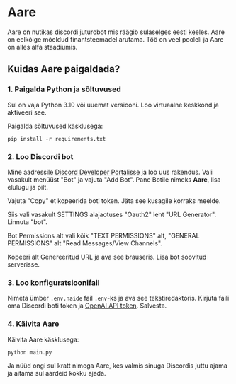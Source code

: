 # Aare
Aare on nutikas discordi juturobot mis räägib sulaselges eesti keeles. 
Aare on eelkõige mõeldud finantsteemadel arutama. 
Töö on veel pooleli ja Aare on alles alfa staadiumis.

## Kuidas Aare paigaldada?

### 1. Paigalda Python ja sõltuvused
Sul on vaja Python 3.10 või uuemat versiooni. Loo virtuaalne keskkond ja aktiveeri see.

Paigalda sõltuvused käsklusega:

    pip install -r requirements.txt

### 2. Loo Discordi bot
Mine aadressile [Discord Developer Portalisse](https://discord.com/developers/applications) ja loo uus rakendus.
Vali vasakult menüüst "Bot" ja vajuta "Add Bot". Pane Botile nimeks **Aare**, lisa elulugu ja pilt.

Vajuta "Copy" et kopeerida boti token. Jäta see kusagile korraks meelde.

Siis vali vasakult SETTINGS alajaotuses "Oauth2" leht "URL Generator". Linnuta "bot".

Bot Permissions alt vali kõik "TEXT PERMISSIONS" alt, "GENERAL PERMISSIONS" alt "Read Messages/View Channels".

Kopeeri alt Genereeritud URL ja ava see brauseris. Lisa bot soovitud serverisse.

### 3. Loo konfiguratsioonifail
Nimeta ümber ```.env.naide``` fail ```.env```-ks ja ava see tekstiredaktoris.
Kirjuta faili oma Discordi boti token ja [OpenAI API token](https://platform.openai.com/account/api-keys).
 Salvesta.

### 4. Käivita Aare
Käivita Aare käsklusega:

    python main.py

Ja nüüd ongi sul kratt nimega Aare, kes valmis sinuga Discordis juttu ajama ja aitama sul aardeid kokku ajada.